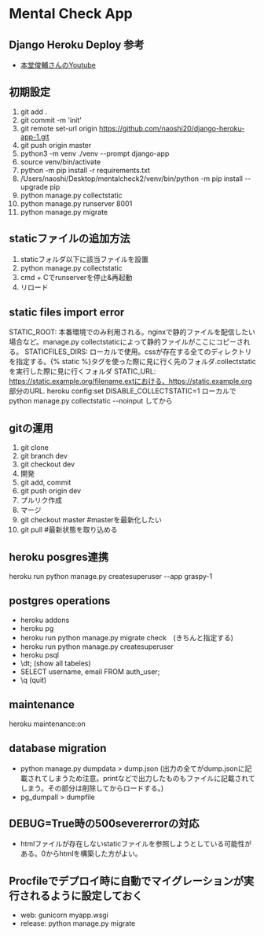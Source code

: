 # Mental Check App
 
## Django Heroku Deploy 参考
- [本堂俊輔さんのYoutube](https://www.youtube.com/watch?v=vV_eUbaEH2A)

## 初期設定
1. git add .
2. git commit -m 'init'
3. git remote set-url origin https://github.com/naoshi20/django-heroku-app-1.git
4. git push origin master
5. python3 -m venv ./venv --prompt django-app
6. source venv/bin/activate
7. python -m pip install -r requirements.txt
8. /Users/naoshi/Desktop/mentalcheck2/venv/bin/python -m pip install --upgrade pip
9. python manage.py collectstatic
10. python manage.py runserver 8001
11. python manage.py migrate

## staticファイルの追加方法
1. staticフォルダ以下に該当ファイルを設置
2. python manage.py collectstatic
3. cmd + Cでrunserverを停止&再起動
4. リロード

## static files import error
STATIC_ROOT: 本番環境でのみ利用される。nginxで静的ファイルを配信したい場合など。manage.py collectstaticによって静的ファイルがここにコピーされる。
STATICFILES_DIRS: ローカルで使用。cssが存在する全てのディレクトリを指定する。{% static %}タグを使った際に見に行く先のフォルダ.collectstaticを実行した際に見に行くフォルダ
STATIC_URL: https://static.example.org/filename.extにおける、https://static.example.org 部分のURL.
heroku config:set DISABLE_COLLECTSTATIC=1
ローカルでpython manage.py collectstatic --noinput してから

## gitの運用
1. git clone
2. git branch dev
3. git checkout dev
4. 開発
5. git add, commit
6. git push origin dev
7. プルリク作成
8. マージ
9. git checkout master #masterを最新化したい
10. git pull #最新状態を取り込める

## heroku posgres連携
heroku run python manage.py createsuperuser --app graspy-1

## postgres operations
- heroku addons
- heroku pg
- heroku run python manage.py migrate check　(きちんと指定する)
- heroku run python manage.py createsuperuser
- heroku psql
- \dt; (show all tabeles)
- SELECT username, email FROM auth_user;
- \q (quit)

## maintenance
heroku maintenance:on

## database migration
- python manage.py dumpdata > dump.json (出力の全てがdump.jsonに記載されてしまうため注意。printなどで出力したものもファイルに記載されてしまう。その部分は削除してからロードする。) 
- pg_dumpall > dumpfile

## DEBUG=True時の500severerrorの対応
- htmlファイルが存在しないstaticファイルを参照しようとしている可能性がある。0からhtmlを構築した方がよい。

## Procfileでデプロイ時に自動でマイグレーションが実行されるように設定しておく
- web: gunicorn myapp.wsgi
- release: python manage.py migrate